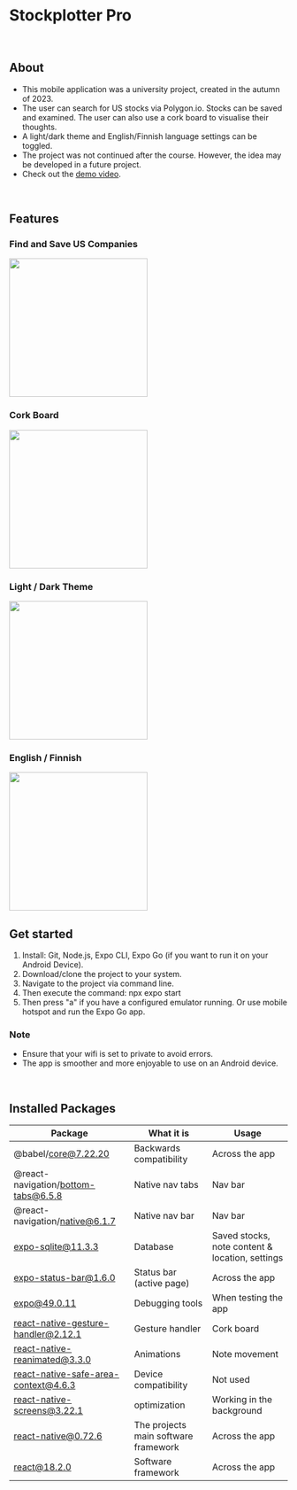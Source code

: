 #  Stockplotter Pro
<br>

## About
- This mobile application was a university project, created in the autumn of 2023.
- The user can search for US stocks via Polygon.io. Stocks can be saved and examined. The user can also use a cork board to visualise their thoughts.
- A light/dark theme and English/Finnish language settings can be toggled.
- The project was not continued after the course. However, the idea may be developed in a future project.
- Check out the [demo video](https://www.google.com/).
<br>

## Features

### Find and Save US Companies

<img src="https://images.squarespace-cdn.com/content/v1/587b630aebbd1ab22efeeb6b/4c45d882-9dff-430a-a4e9-6024837a978d/Sequence+%231%2820%29.gif" width="250"/>

### Cork Board

<img src="https://images.squarespace-cdn.com/content/v1/587b630aebbd1ab22efeeb6b/f3a48cdb-a8c2-4503-b80f-f2003d7b8e83/Sequence+%231%2819%29.gif" width="250"/>

### Light / Dark Theme

<img src="https://images.squarespace-cdn.com/content/v1/587b630aebbd1ab22efeeb6b/987e5554-956a-4ed9-8b5f-0f832a0e979c/Sequence+%231%2815%29.gif" width="250"/>

### English / Finnish

<img src="https://images.squarespace-cdn.com/content/v1/587b630aebbd1ab22efeeb6b/b03a23b5-b0e8-47e8-b74e-02763bee6e90/Sequence+%231%2818%29.gif" width="250" />

<br>

## Get started
1. Install: Git, Node.js, Expo CLI, Expo Go (if you want to run it on your Android Device).
2.  Download/clone the project to your system.
3. Navigate to the project via command line.
4. Then execute the command: npx expo start
5. Then press "a" if you have a configured emulator running. Or use mobile hotspot and run the Expo Go app.
### Note
- Ensure that your wifi is set to private to avoid errors. 
- The app is smoother and more enjoyable to use on an Android device.

<br>

## Installed Packages

Package  | What it is | Usage
------------- | ------------- | -------------
@babel/core@7.22.20  | Backwards compatibility | Across the app 
@react-navigation/bottom-tabs@6.5.8  | Native nav tabs | Nav bar
@react-navigation/native@6.1.7 | Native nav bar | Nav bar
expo-sqlite@11.3.3  | Database | Saved stocks, note content & location, settings
expo-status-bar@1.6.0  | Status bar (active page) | Across the app 
expo@49.0.11  | Debugging tools | When testing the app
react-native-gesture-handler@2.12.1 | Gesture handler | Cork board
react-native-reanimated@3.3.0  | Animations | Note movement
react-native-safe-area-context@4.6.3  | Device compatibility | Not used
react-native-screens@3.22.1  | optimization | Working in the background
react-native@0.72.6 | The projects main software framework | Across the app
react@18.2.0 | Software framework | Across the app
